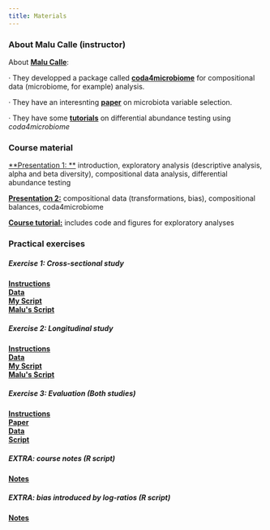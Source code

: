 ```yaml
---
title: Materials
---
```


### About Malu Calle (instructor)

About [**Malu Calle**](https://mon.uvic.cat/bms/members/malu/):

· They developped a package called [**coda4microbiome**](https://malucalle.github.io/coda4microbiome/) for compositional data (microbiome, for example) analysis. 

· They have an interesnting [**paper**](https://doi.org/10.1093/nargab/lqaa029) on microbiota variable selection. 

· They have some [**tutorials**](https://malucalle.github.io/coda4microbiome/tutorial) on differential abundance testing using *coda4microbiome*


### Course material

[**Presentation 1: **](materials/MCalle_slides_microbiome_UPC2022_1.pdf) introduction, exploratory analysis (descriptive analysis, alpha and beta diversity), compositional data analysis, differential abundance testing

[**Presentation 2:**](materials/MCalle_slides_microbiome_UPC2022_2.pdf) compositional data (transformations, bias), compositional balances, coda4microbiome

[**Course tutorial:**](materials/rmarkdown_microbiome_with_results.html) includes code and figures for exploratory analyses


### Practical exercises

##### Exercise 1: Cross-sectional study
[**Instructions**](materials/practical_microbiome_1.docx)  
[**Data**](materials/qin_all.rds)  
[**My Script**](materials/practical_exercise1.R)  
[**Malu's Script**](materials/practical_exercise_Malu1.R)  

##### Exercise 2: Longitudinal study
[**Instructions**](materials/practical_microbiome_2.docx)  
[**Data**](materials/hansen.rds)  
[**My Script**](materials/practical_exercise2.R)  
[**Malu's Script**](materials/practical_exercise_Malu2.R)  

##### Exercise 3: Evaluation (Both studies)
[**Instructions**](materials/practical_microbiome_3_eval.docx)  
[**Paper**](materials/romero2014.pdf)  
[**Data**](materials/romero.rds)  
[**Script**](materials/practical_exercise2.R)  

##### EXTRA: course notes (R script)
[**Notes**](materials/script.R)

##### EXTRA: bias introduced by log-ratios (R script)
[**Notes**](materials/bias_univariate_testing.R)
